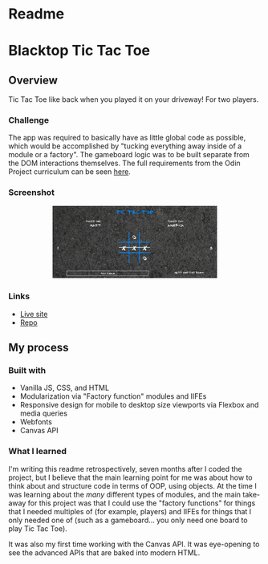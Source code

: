 # Readme
# Blacktop Tic Tac Toe

## Overview

Tic Tac Toe like back when you played it on your driveway!  For two players.

### Challenge

The app was required to basically have as little global code as possible, 
which would be accomplished by "tucking everything away inside of a module or 
a factory".  The gameboard logic was to be built separate from the DOM interactions
themselves.  The full requirements from the Odin Project curriculum can be seen [here](https://www.theodinproject.com/paths/full-stack-javascript/courses/javascript/lessons/tic-tac-toe).  

### Screenshot

<p align="center">
  <img src="./screenshot_for_readme.png" alt="screenshot of tic tac toe app" width="65%" height="65%">
</p>

### Links

- [Live site](https://mattdimicelli.github.io/tic-tac-toe/)
- [Repo](https://github.com/mattdimicelli/tic-tac-toe)

## My process

### Built with
- Vanilla JS, CSS, and HTML
- Modularization via "Factory function" modules and IIFEs
- Responsive design for mobile to desktop size viewports via Flexbox and media
  queries
- Webfonts
- Canvas API

### What I learned

I'm writing this readme retrospectively, seven months after I coded the project,
but I believe that the main learning point for me was about how to think about
and structure code in terms of OOP, using objects.  At the time I was learning
about the *many* different types of modules, and the main take-away for this 
project was that I could use the "factory functions" for things that I needed
multiples of (for example, players) and IIFEs for things that I only needed one 
of (such as a gameboard... you only need one board to play Tic Tac Toe).

It was also my first time working with the Canvas API.  It was eye-opening to 
see the advanced APIs that are baked into modern HTML.  

